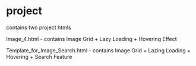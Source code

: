 # project
contains two project htmls

Image_4.html - contains Image Grid + Lazy Loading + Hovering Effect

Template_for_Image_Search.html - contains Image Grid + Lazing Loading + Hovering + Search Feature
